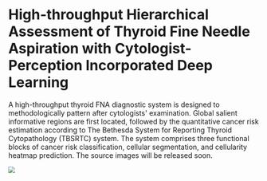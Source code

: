 # High-throughput Hierarchical Assessment of Thyroid Fine Needle Aspiration with Cytologist-Perception Incorporated Deep Learning

A high-throughput thyroid FNA diagnostic system is designed to methodologically pattern after cytologists' examination. Global salient informative regions are first located, followed by the quantitative cancer risk estimation according to The Bethesda System for Reporting Thyroid Cytopathology (TBSRTC) system. The system comprises three functional blocks of cancer risk classification, cellular segmentation, and cellularity heatmap prediction. 
The source images will be released soon.

<img src=".\picture8.png" style="zoom:80%;" />
